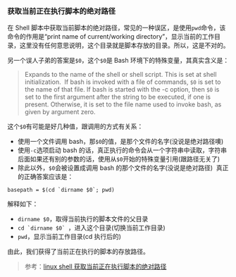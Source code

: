 ### 获取当前正在执行脚本的绝对路径
在 Shell 脚本中获取当前脚本的绝对路径，常见的一种误区，是使用`pwd`命令，该命令的作用是“print name of current/working directory”，显示当前的工作目录，这里没有任何意思说明，这个目录就是脚本存放的目录。所以，这是不对的。

另一个误人子弟的答案是`$0`，这个`$0`是 Bash 环境下的特殊变量，其真实含义是：

> Expands to the name of the shell or shell script. This is set at shell initialization.  If bash is invoked with a file of commands, `$0` is set to the name of that file. If bash is started with the -c option, then `$0` is set to the first argument after the string to be executed, if one is present. Otherwise, it is set to the file name used to invoke bash, as given by argument zero.

这个`$0`有可能是好几种值，跟调用的方式有关系：

* 使用一个文件调用 bash，那`$0`的值，是那个文件的名字(没说是绝对路径噢)
* 使用`-c`选项启动 bash 的话，真正执行的命令会从一个字符串中读取，字符串后面如果还有别的参数的话，使用从`$0`开始的特殊变量引用(跟路径无关了)
* 除此以外，`$0`会被设置成调用 bash 的那个文件的名字(没说是绝对路径) 
真正的正确答案应该是：

```shell
basepath = $(cd `dirname $0`; pwd)
```

解释如下：

* `dirname $0`，取得当前执行的脚本文件的父目录
* ``cd `dirname $0` ``，进入这个目录(切换当前工作目录)
* `pwd`，显示当前工作目录(cd 执行后的)

由此，我们获得了当前正在执行的脚本的存放路径。

> 参考：[linux shell 获取当前正在执行脚本的绝对路径](http://www.cnblogs.com/FlyFive/p/3640267.html)

